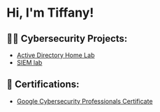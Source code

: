 <h1>Hi, I'm Tiffany! </h1>

<h2>👨‍💻 Cybersecurity Projects:</h2>

  - [Active Directory Home Lab](https://github.com/joshmadakor1/Algorithms-Practice)
  - [SIEM lab](https://github.com/joshmadakor1/Algorithms-Practice)


<h2>📄 Certifications:</h2>

- [Google Cybersecurity Professionals Certificate](https://www.credly.com/badges/74ecd9e4-c0a4-4d86-a8b4-9d2f274fabeb/public_url)




<!--
**joshmadakor1/joshmadakor1** is a ✨ _special_ ✨ repository because its `README.md` (this file) appears on your GitHub profile.

Here are some ideas to get you started:

- 🔭 I’m currently working on ...
- 🌱 I’m currently learning ...
- 👯 I’m looking to collaborate on ...
- 🤔 I’m looking for help with ...
- 💬 Ask me about ...
- 📫 How to reach me: ...
- 😄 Pronouns: ...
- ⚡ Fun fact: ...
-->

